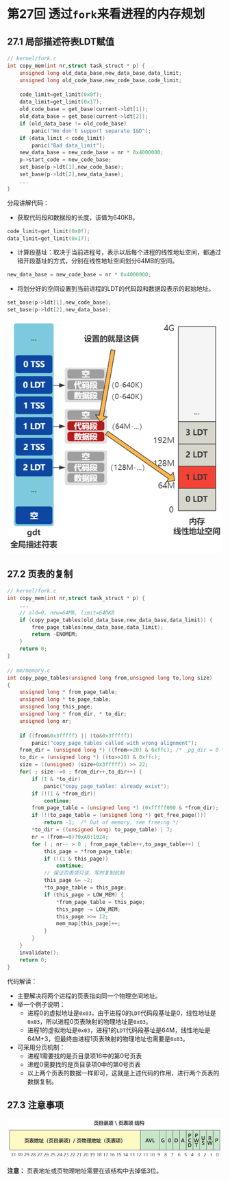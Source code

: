 # 第27回 透过`fork`来看进程的内存规划

## 27.1 局部描述符表LDT赋值

```c
// kernel/fork.c
int copy_mem(int nr,struct task_struct * p) {
    unsigned long old_data_base,new_data_base,data_limit;
    unsigned long old_code_base,new_code_base,code_limit;
    
    code_limit=get_limit(0x0f);
    data_limit=get_limit(0x17);
    old_code_base = get_base(current->ldt[1]);
    old_data_base = get_base(current->ldt[2]);
    if (old_data_base != old_code_base)
        panic("We don't support separate I&D");
    if (data_limit < code_limit)
        panic("Bad data_limit");
    new_data_base = new_code_base = nr * 0x4000000;
    p->start_code = new_code_base;
    set_base(p->ldt[1],new_code_base);
    set_base(p->ldt[2],new_data_base);
    ...
}
```

分段讲解代码：
- 获取代码段和数据段的长度，该值为640KB。

```c
code_limit=get_limit(0x0f);
data_limit=get_limit(0x17);
```

- 计算段基址：取决于当前进程号，表示以后每个进程的线性地址空间，都通过错开段基址的方式，分别在线性地址空间划分64MB的空间。

```c
new_data_base = new_code_base = nr * 0x4000000;
```

- 将划分好的空间设置到当前进程的LDT的代码段和数据段表示的起始地址。

```c
set_base(p->ldt[1],new_code_base);
set_base(p->ldt[2],new_data_base);
```

![段式管理](images/ch27-segment.png)

## 27.2 页表的复制

```c
// kernel/fork.c
int copy_mem(int nr,struct task_struct * p) {
    ...
    // old=0, new=64MB, limit=640KB
    if (copy_page_tables(old_data_base,new_data_base,data_limit)) {
        free_page_tables(new_data_base,data_limit);
        return -ENOMEM;
    }
    return 0;
}

// mm/memory.c
int copy_page_tables(unsigned long from,unsigned long to,long size)
{
    unsigned long * from_page_table;
    unsigned long * to_page_table;
    unsigned long this_page;
    unsigned long * from_dir, * to_dir;
    unsigned long nr;
    
    if ((from&0x3fffff) || (to&0x3fffff))
        panic("copy_page_tables called with wrong alignment");
    from_dir = (unsigned long *) ((from>>20) & 0xffc); /* _pg_dir = 0 */
    to_dir = (unsigned long *) ((to>>20) & 0xffc);
    size = ((unsigned) (size+0x3fffff)) >> 22;
    for( ; size-->0 ; from_dir++,to_dir++) {
        if (1 & *to_dir)
            panic("copy_page_tables: already exist");
        if (!(1 & *from_dir))
            continue;
        from_page_table = (unsigned long *) (0xfffff000 & *from_dir);
        if (!(to_page_table = (unsigned long *) get_free_page()))
            return -1;	/* Out of memory, see freeing */
        *to_dir = ((unsigned long) to_page_table) | 7;
        nr = (from==0)?0xA0:1024;
        for ( ; nr-- > 0 ; from_page_table++,to_page_table++) {
            this_page = *from_page_table;
            if (!(1 & this_page))
                continue;
            // 保证页表项只读，写时复制机制
            this_page &= ~2;
            *to_page_table = this_page;
            if (this_page > LOW_MEM) {
                *from_page_table = this_page;
                this_page -= LOW_MEM;
                this_page >>= 12;
                mem_map[this_page]++;
            }
        }
    }
    invalidate();
    return 0;
}
```

代码解读：
- 主要解决将两个进程的页表指向同一个物理空间地址。
- 举一个例子说明：
  - 进程0的虚拟地址是`0x03`，由于进程0的`LDT`代码段基址是0，线性地址是`0x03`，所以进程0页表映射的物理地址是`0x03`。
  - 进程1的虚拟地址是`0x03`，进程1的`LDT`代码段基址是64M，线性地址是64M+3，但最终由进程1页表映射的物理地址也需要是`0x03`。
- 可采用分页机制：
  - 进程1需要找的是页目录项16中的第0号页表
  - 进程0需要找的是页目录项0中的第0号页表
  - 以上两个页表的数据一样即可，这就是上述代码的作用，进行两个页表的数据复制。

## 27.3 注意事项

![页目录项/页表项结构](images/ch27-pde-or-pte.png)

**注意：** 页表地址或页物理地址需要在该结构中去掉低3位。